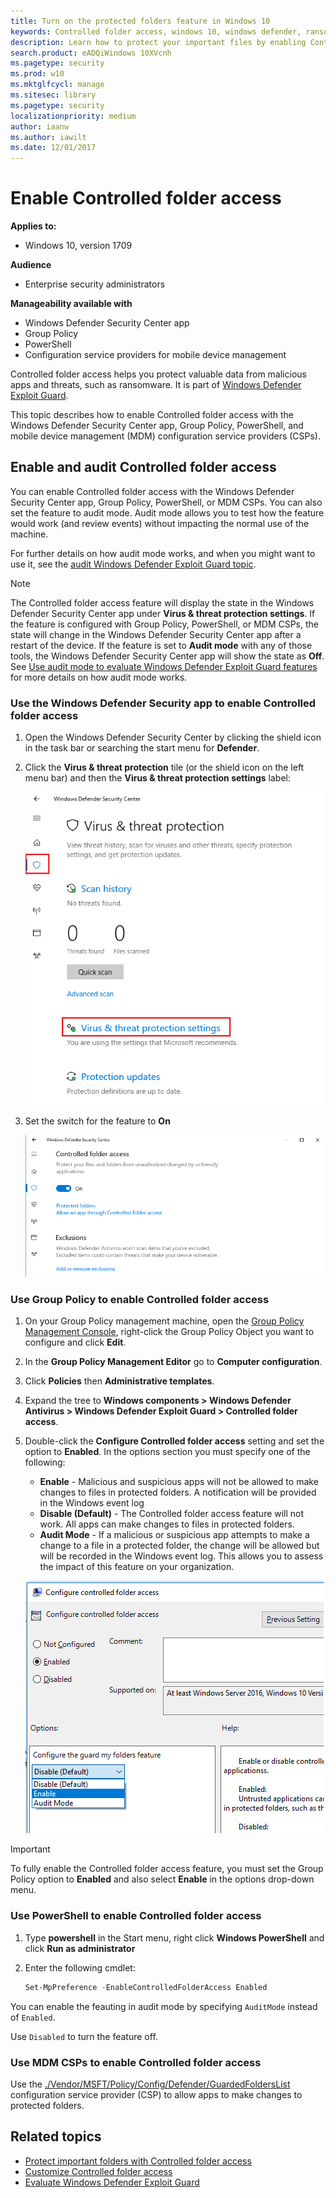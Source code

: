 ```yaml
---
title: Turn on the protected folders feature in Windows 10
keywords: Controlled folder access, windows 10, windows defender, ransomware, protect, files, folders, enable, turn on, use
description: Learn how to protect your important files by enabling Controlled folder access
search.product: eADQiWindows 10XVcnh
ms.pagetype: security
ms.prod: w10
ms.mktglfcycl: manage
ms.sitesec: library
ms.pagetype: security
localizationpriority: medium
author: iaanw
ms.author: iawilt
ms.date: 12/01/2017
---
```




# Enable Controlled folder access


**Applies to:**

- Windows 10, version 1709



**Audience**

- Enterprise security administrators


**Manageability available with**

- Windows Defender Security Center app
- Group Policy
- PowerShell
- Configuration service providers for mobile device management


Controlled folder access helps you protect valuable data from malicious apps and threats, such as ransomware. It is part of [Windows Defender Exploit Guard](windows-defender-exploit-guard.md).

This topic describes how to enable Controlled folder access with the Windows Defender Security Center app, Group Policy, PowerShell, and mobile device management (MDM) configuration service providers (CSPs). 


## Enable and audit Controlled folder access

You can enable Controlled folder access with the Windows Defender Security Center app, Group Policy, PowerShell, or MDM CSPs. You can also set the feature to audit mode. Audit mode allows you to test how the feature would work (and review events) without impacting the normal use of the machine.

For further details on how audit mode works, and when you might want to use it, see the [audit Windows Defender Exploit Guard topic](audit-windows-defender-exploit-guard.md).

>[!NOTE]
>The Controlled folder access feature will display the state in the Windows Defender Security Center app under **Virus & threat protection settings**.
>If the feature is configured with Group Policy, PowerShell, or MDM CSPs, the state will change in the Windows Defender Security Center app after a restart of the device.
>If the feature is set to **Audit mode** with any of those tools, the Windows Defender Security Center app will show the state as **Off**.
>See [Use audit mode to evaluate Windows Defender Exploit Guard features](audit-windows-defender-exploit-guard.md) for more details on how audit mode works.


### Use the Windows Defender Security app to enable Controlled folder access

1. Open the Windows Defender Security Center by clicking the shield icon in the task bar or searching the start menu for **Defender**.

2. Click the **Virus & threat protection** tile (or the shield icon on the left menu bar) and then the **Virus & threat protection settings** label:

    ![Screenshot of the Virus & threat protection settings label in the Windows Defender Security Center](../windows-defender-antivirus/images/defender/wdav-protection-settings-wdsc.png)
    
3.	Set the switch for the feature to **On**

    ![Screenshot of the CFA feature switched to On](images/cfa-on.png)

### Use Group Policy to enable Controlled folder access

1.  On your Group Policy management machine, open the [Group Policy Management Console](https://technet.microsoft.com/library/cc731212.aspx), right-click the Group Policy Object you want to configure and click **Edit**.

3.  In the **Group Policy Management Editor** go to **Computer configuration**.

4.  Click **Policies** then **Administrative templates**.

5.  Expand the tree to **Windows components > Windows Defender Antivirus > Windows Defender Exploit Guard > Controlled folder access**.

6. Double-click the **Configure Controlled folder access** setting and set the option to **Enabled**. In the options section you must specify one of the following:
    - **Enable** - Malicious and suspicious apps will not be allowed to make changes to files in protected folders. A notification will be provided in the Windows event log
    - **Disable (Default)** - The Controlled folder access feature will not work. All apps can make changes to files in protected folders.
    - **Audit Mode** - If a malicious or suspicious app attempts to make a change to a file in a protected folder, the change will be allowed but will be recorded in the Windows event log. This allows you to assess the impact of this feature on your organization.

    ![Screenshot of group policy option with Enabled and then Enable selected in the drop down](images/cfa-gp-enable.png)

>[!IMPORTANT]
>To fully enable the Controlled folder access feature, you must set the Group Policy option to **Enabled** and also select **Enable** in the options drop-down menu.

### Use PowerShell to enable Controlled folder access

1. Type **powershell** in the Start menu, right click **Windows PowerShell** and click **Run as administrator**
2. Enter the following cmdlet:

    ```PowerShell
    Set-MpPreference -EnableControlledFolderAccess Enabled
    ```

You can enable the feauting in audit mode by specifying `AuditMode` instead of `Enabled`.

Use `Disabled` to turn the feature off.

### Use MDM CSPs to enable Controlled folder access

Use the [./Vendor/MSFT/Policy/Config/Defender/GuardedFoldersList](https://docs.microsoft.com/en-us/windows/client-management/mdm/policy-csp-defender#defender-guardedfolderslist) configuration service provider (CSP) to allow apps to make changes to protected folders. 


## Related topics

- [Protect important folders with Controlled folder access](controlled-folders-exploit-guard.md)
- [Customize Controlled folder access](customize-controlled-folders-exploit-guard.md) 
- [Evaluate Windows Defender Exploit Guard](evaluate-windows-defender-exploit-guard.md)
